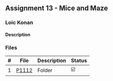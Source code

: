 ## Assignment 13 - Mice and Maze

### Loic Konan

#### Description

>

### Files

|   #   | File             | Description | Status                  |
| :---: | ---------------- | ----------- | ----------------------- |
|   1   | [P1112](./P1112) | Folder      | :ballot_box_with_check: |
 